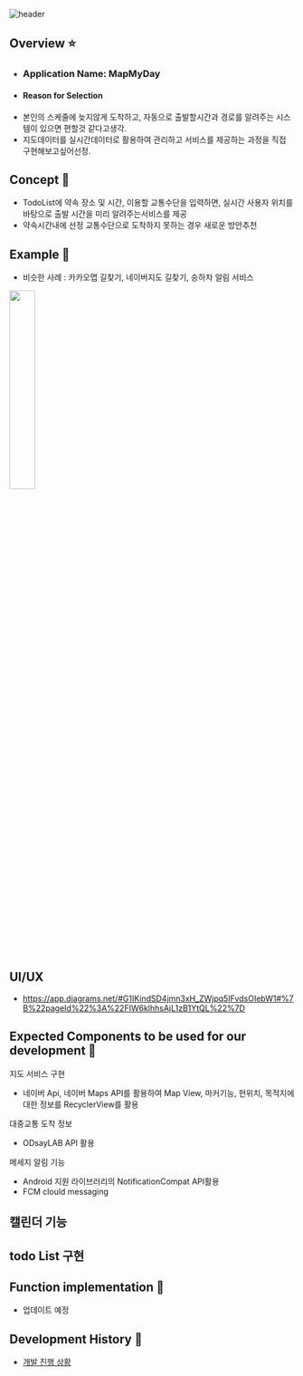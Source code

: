 ![header](https://capsule-render.vercel.app/api?type=wave&color=auto&height=300&section=header&text=Capstone%20Team5&fontSize=50)

## Overview ⭐️

- ### Application Name: MapMyDay  
- #### Reason for Selection
- 본인의 스케줄에 늦지않게 도착하고, 자동으로 출발할시간과 경로를 알려주는 시스템이 있으면 편할것 같다고생각.
- 지도데이터를 실시간데이터로 활용하여 관리하고 서비스를 제공하는 과정을 직접 구현해보고싶어선정.

## Concept 🍪

- TodoList에 약속 장소 및 시간, 이용할 교통수단을 입력하면, 실시간 사용자 위치를 바탕으로 출발 시간을 미리 알려주는서비스를 제공
- 약속시간내에 선정 교통수단으로 도착하지 못하는 경우 새로운 방안추천

## Example 🍪
- 비슷한 사례 : 카카오맵 길찾기, 네이버지도 길찾기, 승하차 알림 서비스 
<img width="30%" src="https://user-images.githubusercontent.com/94777814/237893910-a6b79bcc-e4ac-4f60-85d2-f940602e9e8a.png"/>

## UI/UX
- https://app.diagrams.net/#G1IKindSD4jmn3xH_ZWjpq5IFvdsOIebW1#%7B%22pageId%22%3A%22FIW6klhhsAjL1zB1YtQL%22%7D
## Expected Components to be used for our development 🔧

지도 서비스 구현 
- 네이버 Api, 네이버 Maps API를 활용하여 Map View, 마커기능, 현위치, 목적지에 대한 정보를 RecyclerView를 활용

대중교통 도착 정보
- ODsayLAB API 활용

메세지 알림 기능
- Android 지원 라이브러리의 NotificationCompat API활용
- FCM clould messaging 

캘린더 기능
-

todo List 구현
-


## Function implementation 🔧
- 업데이트 예정

## Development History 🌳

- [개발 진행 상황](https://www.notion.so/pursue-your-dream/f23a460b383b4f96992aaddfab46b9a2?v=7b766e9a7dab459c9b8809b854192483)



